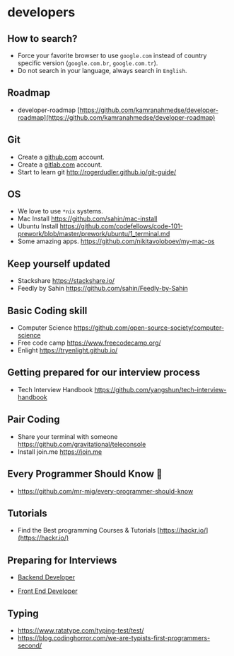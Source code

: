 # developers


## How to search?

* Force your favorite browser to use `google.com` instead of country specific version (`google.com.br`, `google.com.tr`). 
* Do not search in your language, always search in `English`.

## Roadmap

* developer-roadmap [https://github.com/kamranahmedse/developer-roadmap](https://github.com/kamranahmedse/developer-roadmap)

## Git
* Create a [github.com](https://github.com) account.
* Create a [gitlab.com](https://gitlab.com) account.
* Start to learn git http://rogerdudler.github.io/git-guide/

## OS

* We love to use `*nix` systems.
* Mac Install https://github.com/sahin/mac-install
* Ubuntu Install https://github.com/codefellows/code-101-prework/blob/master/prework/ubuntu/1_terminal.md
* Some amazing apps. https://github.com/nikitavoloboev/my-mac-os

## Keep yourself updated

* Stackshare https://stackshare.io/
* Feedly by Sahin https://github.com/sahin/Feedly-by-Sahin

## Basic Coding skill
* Computer Science https://github.com/open-source-society/computer-science
* Free code camp https://www.freecodecamp.org/
* Enlight https://tryenlight.github.io/

## Getting prepared for our interview process
* Tech Interview Handbook https://github.com/yangshun/tech-interview-handbook

## Pair Coding

* Share your terminal with someone https://github.com/gravitational/teleconsole
* Install join.me https://join.me

## Every Programmer Should Know 🤔
* https://github.com/mr-mig/every-programmer-should-know

## Tutorials
* Find the Best programming Courses & Tutorials [https://hackr.io/](https://hackr.io/)

## Preparing for Interviews

* [Backend Developer](https://github.com/arialdomartini/Back-End-Developer-Interview-Questions?utm_campaign=explore-email&utm_medium=email&utm_source=newsletter&utm_term=daily)

* [Front End Developer](https://github.com/yangshun/front-end-interview-handbook?utm_campaign=explore-email&utm_medium=email&utm_source=newsletter&utm_term=daily)

## Typing
* https://www.ratatype.com/typing-test/test/
* https://blog.codinghorror.com/we-are-typists-first-programmers-second/
